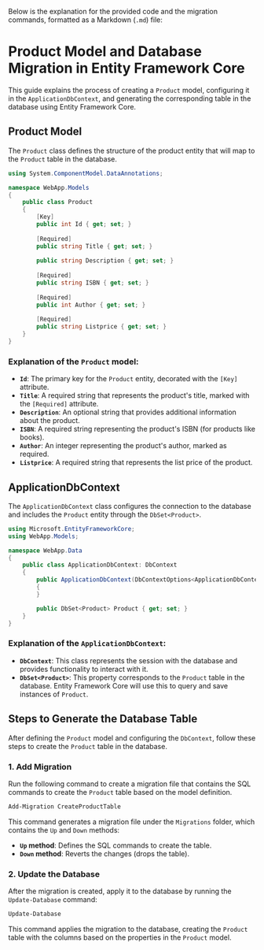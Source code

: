 Below is the explanation for the provided code and the migration commands, formatted as a Markdown (`.md`) file:
# Product Model and Database Migration in Entity Framework Core

This guide explains the process of creating a `Product` model, configuring it in the `ApplicationDbContext`, and generating the corresponding table in the database using Entity Framework Core.

## Product Model

The `Product` class defines the structure of the product entity that will map to the `Product` table in the database.

```csharp
using System.ComponentModel.DataAnnotations;

namespace WebApp.Models
{
    public class Product
    {
        [Key]
        public int Id { get; set; }
        
        [Required]
        public string Title { get; set; }
        
        public string Description { get; set; }
        
        [Required]
        public string ISBN { get; set; }
        
        [Required]
        public int Author { get; set; }
        
        [Required]
        public string Listprice { get; set; }
    }
}
```

### Explanation of the `Product` model:
- **`Id`**: The primary key for the `Product` entity, decorated with the `[Key]` attribute.
- **`Title`**: A required string that represents the product's title, marked with the `[Required]` attribute.
- **`Description`**: An optional string that provides additional information about the product.
- **`ISBN`**: A required string representing the product's ISBN (for products like books).
- **`Author`**: An integer representing the product's author, marked as required.
- **`Listprice`**: A required string that represents the list price of the product.

## ApplicationDbContext

The `ApplicationDbContext` class configures the connection to the database and includes the `Product` entity through the `DbSet<Product>`.

```csharp
using Microsoft.EntityFrameworkCore;
using WebApp.Models;

namespace WebApp.Data
{
    public class ApplicationDbContext: DbContext
    {
        public ApplicationDbContext(DbContextOptions<ApplicationDbContext> options) : base(options)
        {
        }

        public DbSet<Product> Product { get; set; }
    }
}
```

### Explanation of the `ApplicationDbContext`:
- **`DbContext`**: This class represents the session with the database and provides functionality to interact with it.
- **`DbSet<Product>`**: This property corresponds to the `Product` table in the database. Entity Framework Core will use this to query and save instances of `Product`.

## Steps to Generate the Database Table

After defining the `Product` model and configuring the `DbContext`, follow these steps to create the `Product` table in the database.

### 1. Add Migration
Run the following command to create a migration file that contains the SQL commands to create the `Product` table based on the model definition.

```bash
Add-Migration CreateProductTable
```

This command generates a migration file under the `Migrations` folder, which contains the `Up` and `Down` methods:
- **`Up` method**: Defines the SQL commands to create the table.
- **`Down` method**: Reverts the changes (drops the table).

### 2. Update the Database
After the migration is created, apply it to the database by running the `Update-Database` command:

```bash
Update-Database
```

This command applies the migration to the database, creating the `Product` table with the columns based on the properties in the `Product` model.

